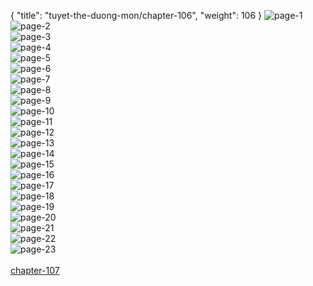 { "title": "tuyet-the-duong-mon/chapter-106", "weight": 106 }
<img src="tuyet-the-duong-mon_0106_01-26a397a41f2fe00dc4508facc8eb5dc7.webp" alt="page-1" origin="http://1.bp.blogspot.com/-xsU8EnSs-Jw/WRPwSMR2ohI/AAAAAAAAW1I/cOhtWD22pKYrTbJMfkE0ql0Bm3je5hWDACLcB/s1600/1.jpg?imgmax=0"><br/>
<img src="tuyet-the-duong-mon_0106_02-126f404b2a378d954ce44101769bd9e2.webp" alt="page-2" origin="http://1.bp.blogspot.com/-CKGzRLqjONI/WRPwWuL3t_I/AAAAAAAAW1w/EFQ0e9PByHEpfzdSkBLx5cCLpsBspEv5gCLcB/s1600/2.jpg?imgmax=0"><br/>
<img src="tuyet-the-duong-mon_0106_03-535bd9dd915395e268c447ea94eeb9d8.webp" alt="page-3" origin="http://1.bp.blogspot.com/-ONj9l7LQF50/WRPwZfnwowI/AAAAAAAAW2I/R3_nwXaJczMLH4VlY1KtYlb5RcUiU1MfwCLcB/s1600/3.jpg?imgmax=0"><br/>
<img src="tuyet-the-duong-mon_0106_04-f09b34137658a3e42f3fe7cb9645c591.webp" alt="page-4" origin="http://1.bp.blogspot.com/-EkH1kuLdUeQ/WRPwaUxoWLI/AAAAAAAAW2M/qL8euQTLoDADSaKCPFBg649IBT8wH3IwQCLcB/s1600/4.jpg?imgmax=0"><br/>
<img src="tuyet-the-duong-mon_0106_05-910f943c335c3a67c4e19504a8fef35d.webp" alt="page-5" origin="http://1.bp.blogspot.com/-sGIuWHlLd04/WRPwa_gcbFI/AAAAAAAAW2Q/jD4AtV06orQsJM3x84Yy7IQlt5OSAo85gCLcB/s1600/5.jpg?imgmax=0"><br/>
<img src="tuyet-the-duong-mon_0106_06-ee01e5f9987507a1accab1c4bba8efc1.webp" alt="page-6" origin="http://1.bp.blogspot.com/-80RfP4pYu-A/WRPwbVY6HPI/AAAAAAAAW2U/a07Md3zh2xY4CkwKd5AvOy-zwI_z2HLWgCLcB/s1600/6.jpg?imgmax=0"><br/>
<img src="tuyet-the-duong-mon_0106_07-591682bf6e03d7453559f2e4a4c74bce.webp" alt="page-7" origin="http://1.bp.blogspot.com/-zVGSHN6OWSg/WRPwby3o_YI/AAAAAAAAW2Y/PfYHRsoLegIceZhK3uAXX9WUBuYn3cRhwCLcB/s1600/7.jpg?imgmax=0"><br/>
<img src="tuyet-the-duong-mon_0106_08-88416d94531532e0d6d3018719ae0273.webp" alt="page-8" origin="http://1.bp.blogspot.com/-SzRYKyiRI6k/WRPwcMNeRRI/AAAAAAAAW2c/Dc8TFaQmonov2Y54IqgDkDK1nFQtty_uACLcB/s1600/8.jpg?imgmax=0"><br/>
<img src="tuyet-the-duong-mon_0106_09-9c78a6b6cc2fe215811bf01963f02252.webp" alt="page-9" origin="http://1.bp.blogspot.com/-jwWjTLiCSUg/WRPwdYld74I/AAAAAAAAW2g/DNM2Hpu0xJYsOaNmikUiUVoQOl0r64I6wCLcB/s1600/9.jpg?imgmax=0"><br/>
<img src="tuyet-the-duong-mon_0106_10-4624eb30aaa73a5f7664367faf92a24b.webp" alt="page-10" origin="http://1.bp.blogspot.com/-HyCQReRjXiQ/WRPwR7itw4I/AAAAAAAAW1E/JOyaxo2P5x4gWCKVBVKVVf1XLRPyoAVDgCLcB/s1600/10.jpg?imgmax=0"><br/>
<img src="tuyet-the-duong-mon_0106_11-3fb842e24f157097b33e9c59f41ffcb3.webp" alt="page-11" origin="http://1.bp.blogspot.com/-K21NmfbuGBE/WRPwTbI6i1I/AAAAAAAAW1Q/Wx1NNXA662Eru8NcPyNxNzJKU3i2NE4uQCLcB/s1600/11.jpg?imgmax=0"><br/>
<img src="tuyet-the-duong-mon_0106_12-9d0089371ef278d6ec2aac228cef1905.webp" alt="page-12" origin="http://1.bp.blogspot.com/-nCfWOIQ0wbU/WRPwT2vGDEI/AAAAAAAAW1U/cWx1QVSUE8cufX4i1FhhzfBE2ULJ-v-nwCLcB/s1600/12.jpg?imgmax=0"><br/>
<img src="tuyet-the-duong-mon_0106_13-eaae644208d129d5eff8b0f88b514375.webp" alt="page-13" origin="http://1.bp.blogspot.com/-IB9PNLuausc/WRPwULdHHEI/AAAAAAAAW1Y/vA_NVJR9NqM4GsvUcVTUfolBSbaJ2V-uACLcB/s1600/14.jpg?imgmax=0"><br/>
<img src="tuyet-the-duong-mon_0106_14-203b4a82dfa624bc2e8446185ce9bed1.webp" alt="page-14" origin="http://1.bp.blogspot.com/-oaB_9iyviZQ/WRPwUSeV2PI/AAAAAAAAW1c/BRGIJMfa8q0CZRBQd51GrSZ3DSOiUr-MgCLcB/s1600/15.jpg?imgmax=0"><br/>
<img src="tuyet-the-duong-mon_0106_15-3fd7342ec24481383920e80d59eed408.webp" alt="page-15" origin="http://1.bp.blogspot.com/-QQIkaHbVOkY/WRPwVAOtNFI/AAAAAAAAW1g/ghz4j6Bx6gQM9lJ0Lt2-Fc1j4auge-8RACLcB/s1600/16.jpg?imgmax=0"><br/>
<img src="tuyet-the-duong-mon_0106_16-4e476307b6c1b37bf943f3741b806e58.webp" alt="page-16" origin="http://1.bp.blogspot.com/-T3XEP6eIBr8/WRPwVUQcezI/AAAAAAAAW1k/2twI3CqUzuoJpZcaq0Vacl8qS8PQyqJFgCLcB/s1600/17.jpg?imgmax=0"><br/>
<img src="tuyet-the-duong-mon_0106_17-e0b1133ac4614e78f3109c4dff753255.webp" alt="page-17" origin="http://1.bp.blogspot.com/-D-rYtNBSEWc/WRPwV96YYXI/AAAAAAAAW1o/bfkACEN4QmIFjHiVNPB0IX5L5g7vhhuLACLcB/s1600/18.jpg?imgmax=0"><br/>
<img src="tuyet-the-duong-mon_0106_18-59d983d651252e9f13d8cd8dd3a221e7.webp" alt="page-18" origin="http://1.bp.blogspot.com/-gwVP7NyLk2M/WRPwWTQ_p8I/AAAAAAAAW1s/Rzw1W5opjXoygDet2Cx42HoJ8WmLt_HzgCLcB/s1600/19.jpg?imgmax=0"><br/>
<img src="tuyet-the-duong-mon_0106_19-7dd66b912a3ae2284fe0f3fb8cf8855a.webp" alt="page-19" origin="http://1.bp.blogspot.com/-xhM8D-FrooI/WRPwXLRkOVI/AAAAAAAAW10/k6RWjz3FF7ohY_siGoH33qblhSYv4nmvQCLcB/s1600/20.jpg?imgmax=0"><br/>
<img src="tuyet-the-duong-mon_0106_20-f35f81804c98be19ed7a5ca25de9d776.webp" alt="page-20" origin="http://1.bp.blogspot.com/-Fde-AT-5KWc/WRPwXtlk1pI/AAAAAAAAW14/VC0bia3H6VgQvhq621Sy72XVyB6c0lSMwCLcB/s1600/21.jpg?imgmax=0"><br/>
<img src="tuyet-the-duong-mon_0106_21-ce851f0c010b34e31a97b09bec6603ab.webp" alt="page-21" origin="http://1.bp.blogspot.com/-hhpZ6SGBf8A/WRPwYBpou7I/AAAAAAAAW18/LVEe-BXcHpoGTGLLL_RYFNlUdQNYYkxGgCLcB/s1600/22.jpg?imgmax=0"><br/>
<img src="tuyet-the-duong-mon_0106_22-928008e44076a397b312f5b336ad4832.webp" alt="page-22" origin="http://1.bp.blogspot.com/-Hwq7GOGiZoo/WRPwYUdsvDI/AAAAAAAAW2A/MJix-JDmHJsNXgbQCTyplRdjkDtVBsoFwCLcB/s1600/23.jpg?imgmax=0"><br/>
<img src="tuyet-the-duong-mon_0106_23-f89f145adee9267d2bcc82e1a3344b11.webp" alt="page-23" origin="http://1.bp.blogspot.com/-hVQq8_bibQI/WRPwYyaku0I/AAAAAAAAW2E/cYduK8XpV8YGmcADK5zQ8nK4ewgZ9EifgCLcB/s1600/24.jpg?imgmax=0"><br/>
<br/><a class="nextchap" href="/tuyet-the-duong-mon/chapter-107">chapter-107</a>
